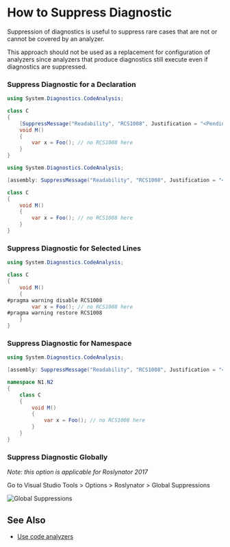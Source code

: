 ﻿# How to Suppress Diagnostic

Suppression of diagnostics is useful to suppress rare cases that are not or cannot be covered by an analyzer.

This approach should not be used as a replacement for configuration of analyzers since analyzers that produce diagnostics still execute even if diagnostics are suppressed.

### Suppress Diagnostic for a Declaration

```csharp
using System.Diagnostics.CodeAnalysis;

class C
{
    [SuppressMessage("Readability", "RCS1008", Justification = "<Pending>")]
    void M()
    {
        var x = Foo(); // no RCS1008 here
    }
}
```

```csharp
using System.Diagnostics.CodeAnalysis;

[assembly: SuppressMessage("Readability", "RCS1008", Justification = "<Pending>", Scope = "member", Target = "~M:C.M")]

class C
{
    void M()
    {
        var x = Foo(); // no RCS1008 here
    }
}
```

### Suppress Diagnostic for Selected Lines

```csharp
using System.Diagnostics.CodeAnalysis;

class C
{
    void M()
    {
#pragma warning disable RCS1008
        var x = Foo(); // no RCS1008 here
#pragma warning restore RCS1008
    }
}
```

### Suppress Diagnostic for Namespace

```csharp
using System.Diagnostics.CodeAnalysis;

[assembly: SuppressMessage("Readability", "RCS1008", Justification = "<Pending>", Scope = "NamespaceAndDescendants", Target = "N1.N2")]

namespace N1.N2
{
    class C
    {
        void M()
        {
            var x = Foo(); // no RCS1008 here
        }
    }
}
```

### Suppress Diagnostic Globally

*Note: this option is applicable for Roslynator 2017*

Go to Visual Studio Tools > Options > Roslynator > Global Suppressions

![Global Suppressions](/img/roslynator/GlobalSuppressionsOptions.png)

## See Also

* [Use code analyzers](https://docs.microsoft.com/en-us/visualstudio/code-quality/use-roslyn-analyzers)
